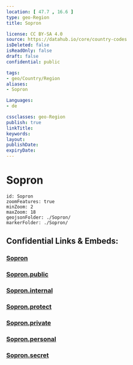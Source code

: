 ```yaml
---
location: [ 47.7 , 16.6 ] 
type: geo-Region
title: Sopron

license: CC BY-SA 4.0
source: https://datahub.io/core/country-codes
isDeleted: false
isReadOnly: false
draft: false
confidential: public

tags:
- geo/Country/Region
aliases:
- Sopron

Languages:
- de

cssclasses: geo-Region
publish: true
linkTitle: 
keywords: 
layout: 
publishDate: 
expiryDate: 
---
```


# Sopron

```leaflet
id: Sopron
zoomFeatures: true 
minZoom: 2 
maxZoom: 18
geojsonFolder: ./Sopron/
markerFolder: ./Sopron/
```


## Confidential Links & Embeds: 

### [Sopron](/_Standards/Earth/Continent/Europe/Europe~East/Hungary/Counties~Hungary/Gyor-Moson-Sopron/counties~Gyor-Moson-Sopron/Sopron.md) 

### [Sopron.public](/_public/Earth/Continent/Europe/Europe~East/Hungary/Counties~Hungary/Gyor-Moson-Sopron/counties~Gyor-Moson-Sopron/Sopron.public.md) 

### [Sopron.internal](/_internal/Earth/Continent/Europe/Europe~East/Hungary/Counties~Hungary/Gyor-Moson-Sopron/counties~Gyor-Moson-Sopron/Sopron.internal.md) 

### [Sopron.protect](/_protect/Earth/Continent/Europe/Europe~East/Hungary/Counties~Hungary/Gyor-Moson-Sopron/counties~Gyor-Moson-Sopron/Sopron.protect.md) 

### [Sopron.private](/_private/Earth/Continent/Europe/Europe~East/Hungary/Counties~Hungary/Gyor-Moson-Sopron/counties~Gyor-Moson-Sopron/Sopron.private.md) 

### [Sopron.personal](/_personal/Earth/Continent/Europe/Europe~East/Hungary/Counties~Hungary/Gyor-Moson-Sopron/counties~Gyor-Moson-Sopron/Sopron.personal.md) 

### [Sopron.secret](/_secret/Earth/Continent/Europe/Europe~East/Hungary/Counties~Hungary/Gyor-Moson-Sopron/counties~Gyor-Moson-Sopron/Sopron.secret.md)

